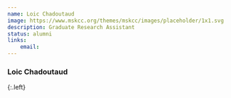 ```yaml
---
name: Loic Chadoutaud
image: https://www.mskcc.org/themes/mskcc/images/placeholder/1x1.svg
description: Graduate Research Assistant
status: alumni
links:
    email: 
---
```


### Loic Chadoutaud
{:.left}
